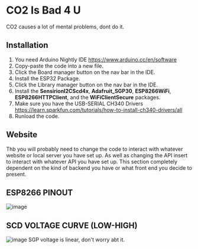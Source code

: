 
# CO2 Is Bad 4 U

CO2 causes a lot of mental problems, dont do it.

## Installation

1. You need Arduino Nightly IDE https://www.arduino.cc/en/software
2. Copy-paste the code into a new file.
3. Click the Board manager button on the nav bar in the IDE.
4. Install the ESP32 Package.
5. Click the Library manager button on the nav bar in the IDE.
6. Install the **SensirionI2CScd4x**, **Adafruit_SGP30**, **ESP8266WiFi**, **ESP8266HTTPClient**, and the **WiFiClientSecure** packages.
7. Make sure you have the USB-SERIAL CH340 Drivers https://learn.sparkfun.com/tutorials/how-to-install-ch340-drivers/all
8. Runload the code.

## Website

Thb you will probably need to change the code to interact with whatever website or local server you have set up. As well as changing the API insert to interact with whatever API you have set up. This section completely dependent on the kind of backend you have or what front end you decide to present.

## ESP8266 PINOUT

![image](https://github.com/LocalRabbi/CO2IsBad4U/assets/60053840/00b40db7-ffe8-4b52-93aa-6bb47c67e970)

## SCD VOLTAGE CURVE (LOW-HIGH)

![image](https://github.com/LocalRabbi/CO2IsBad4U/assets/60053840/82e947a7-aacf-440e-add0-ce3d79a2984a)
SGP voltage is linear, don't worry abt it.

